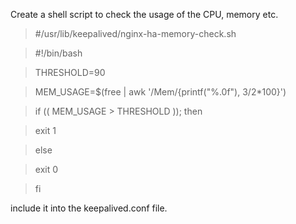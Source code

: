 Create a shell script to check the usage of the CPU, memory etc.
>#/usr/lib/keepalived/nginx-ha-memory-check.sh

>#!/bin/bash

>THRESHOLD=90

>MEM_USAGE=$(free | awk '/Mem/{printf("%.0f"), $3/$2*100}')

>if (( MEM_USAGE > THRESHOLD )); then

>  exit 1

>else

>  exit 0

>fi

include it into the keepalived.conf file.
